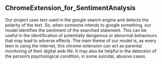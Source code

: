 ## ChromeExtension_for_SentimentAnalysis

Our project uses text used in the google search engine and detects the polarity of the text. So, when someone intends to google something, our model identifies the sentiment of the searched statement. This can be useful in the identification of potentially dangerous or abnormal behaviours that may lead to adverse effects. The main theme of our model is, as every teen is using the internet, this chrome extension can act as parental monitoring of their digital web life. It may also be helpful in the detection of the person’s psychological condition, in some suicidal, abusive cases.
